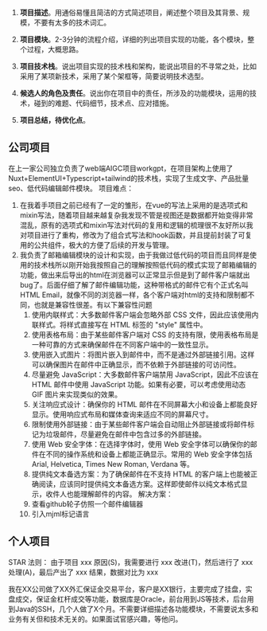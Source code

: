 1. **项目描述**。用通俗易懂且简洁的方式简述项目，阐述整个项目及其背景、规模，不要有太多的技术词汇。

1. **项目模块**。2-3分钟的流程介绍，详细的列出项目实现的功能，各个模块，整个过程，大概思路。
2. **项目技术栈**。说出项目实现的技术栈和架构，能说出项目的不寻常之处，比如采用了某项新技术，采用了某个架框等，简要说明技术选型。
3. **候选人的角色及责任**。说出你在项目中的责任，所涉及的功能模块，运用的技术，碰到的难题、代码细节，技术点、应对措施。
4. **项目总结，待优化点**。

## 公司项目
在上一家公司独立负责了web端AIGC项目workgpt，在项目架构上使用了Nuxt+ElementUI+Typescript+tailwind的技术栈，实现了生成文字、产品批量seo、低代码编辑邮件模块。
项目难点：
1. 在我着手项目之前已经有了一定的雏形，在vue的写法上采用的是选项式和mixin写法，随着项目越来越复杂我发现不管是视图还是数据都开始变得非常混乱，原有的选项式和mixin写法对代码的复用和逻辑的梳理很不友好所以我对项目进行了重构，修改为了组合式写法和hook函数，并且提前封装了可复用的公共组件，极大的方便了后续的开发与管理。
2. 我负责了邮箱编辑模块的设计和实现，由于我做过低代码的项目而且同样是使用的技术栈所以刚开始我按照自己的理解按照低代码的模式实现了邮箱编辑的功能，做出来后导出的html在浏览器可以正常显示但是到了邮件客户端就出bug了。后面仔细了解了邮件编辑功能，这种带格式的邮件它有个正式名叫HTML Email，就像不同的浏览器一样，各个客户端对html的支持和限制都不同，也就是兼容性很差。有以下兼容性问题
	1. 使用内联样式：大多数邮件客户端会忽略外部 CSS 文件，因此应该使用内联样式。将样式直接写在 HTML 标签的 "style" 属性中。    
	2. 使用表格布局：由于某些邮件客户端对 CSS 的支持有限，使用表格布局是一种可靠的方式来确保邮件在不同客户端中的一致性显示。
	3. 使用嵌入式图片：将图片嵌入到邮件中，而不是通过外部链接引用。这样可以确保图片在邮件中正确显示，而不依赖于外部链接的可访问性。
	4. 尽量避免 JavaScript：大多数邮件客户端禁用 JavaScript，因此不应该在 HTML 邮件中使用 JavaScript 功能。如果有必要，可以考虑使用动态 GIF 图片来实现类似的效果。
	5. 关注响应式设计：确保你的 HTML 邮件在不同屏幕大小和设备上都能良好显示。使用响应式布局和媒体查询来适应不同的屏幕尺寸。
	6. 限制使用外部链接：由于某些邮件客户端会自动阻止外部链接或将邮件标记为垃圾邮件，尽量避免在邮件中包含过多的外部链接。
	7. 使用 Web 安全字体：在选择字体时，使用 Web 安全字体可以确保你的邮件在不同的操作系统和设备上都能正确显示。常用的 Web 安全字体包括 Arial, Helvetica, Times New Roman, Verdana 等。
	8. 提供纯文本备选方案：为了确保邮件在不支持 HTML 的客户端上也能被正确阅读，应该同时提供纯文本备选方案。这样即使邮件以纯文本格式显示，收件人也能理解邮件的内容。
	解决方案：
	1. 查看github轮子仿照一个邮件编辑器
	2. 引入mjml标记语言


## 个人项目



STAR 法则：
由于项目 xxx 原因(S)，我需要进行 xxx 改进(T)，然后进行了 xxx 处理(A)，最后产出了 xxx 结果，数据对比为 xxx



我在XX公司做了XX外汇保证金交易平台，客户是XX银行，主要完成了挂盘，实盘成交，保证金杠杆成交等功能，数据库是Oracle，前台用到JS等技术，后台用到Java的SSH，几个人做了X个月。不需要详细描述各功能模块，不需要说太多和业务有关但和技术无关的。如果面试官感兴趣，等他问。